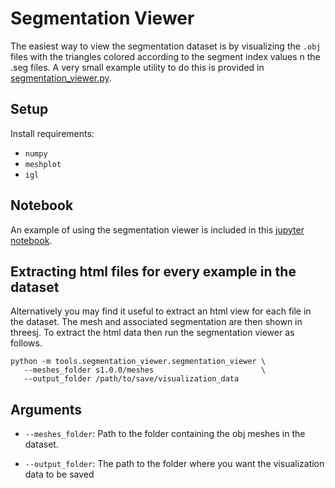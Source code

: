 # Segmentation Viewer

The easiest way to view the segmentation dataset is by visualizing the `.obj` files with the triangles colored according to the segment index values n the .seg files.   A very small example utility to do this is provided in [segmentation_viewer.py](tools/segmentation_viewer/segmentation_viewer.py). 

## Setup
Install requirements:
   - `numpy`
   - `meshplot`
   - `igl`

## Notebook
An example of using the segmentation viewer is included in this [jupyter notebook](tools/segmentation_viewer/segmentation_viewer_demo.ipynb).

## Extracting html files for every example in the dataset
Alternatively you may find it useful to extract an html view for each file in the dataset.   The mesh and associated segmentation are then shown in threesj.   To extract the html data then run the segmentation viewer as follows.

```
python -m tools.segmentation_viewer.segmentation_viewer \
   --meshes_folder s1.0.0/meshes                        \                      
   --output_folder /path/to/save/visualization_data
```

## Arguments

- `--meshes_folder`: Path to the folder containing the obj meshes in the dataset.

- `--output_folder`: The path to the folder where you want the visualization data to be saved 
